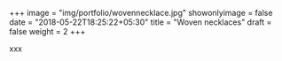 +++
image = "img/portfolio/wovennecklace.jpg"
showonlyimage = false
date = "2018-05-22T18:25:22+05:30"
title = "Woven necklaces"
draft = false
weight = 2
+++
<!--more-->

xxx